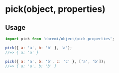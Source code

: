 # pick(object, properties)

## Usage

```js
import pick from 'doremi/object/pick-properties';

pick({ a: 'a', b: 'b' }, 'a');
//=> { a: 'a' }

pick({ a: 'a', b: 'b', c: 'c' }, ['a', 'b']);
//=> { a: 'a', b: 'b' }
```

